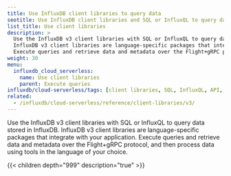 ```yaml
---
title: Use InfluxDB client libraries to query data
seotitle: Use InfluxDB client libraries and SQL or InfluxQL to query data
list_title: Use client libraries
description: >
  Use the InfluxDB v3 client libraries with SQL or InfluxQL to query data stored in InfluxDB.
  InfluxDB v3 client libraries are language-specific packages that integrate with your application.
  Execute queries and retrieve data and metadata over the Flight+gRPC protocol, and then process data using tools in the language of your choice.
weight: 30
menu:
  influxdb_cloud_serverless:
    name: Use client libraries
    parent: Execute queries
influxdb/cloud-serverless/tags: [client libraries, SQL, InfluxQL, API, Flight, developer tools]
related:
  - /influxdb/cloud-serverless/reference/client-libraries/v3/
---
```


Use the InfluxDB v3 client libraries with SQL or InfluxQL to query data stored in InfluxDB.
InfluxDB v3 client libraries are language-specific packages that integrate with your application.
Execute queries and retrieve data and metadata over the Flight+gRPC protocol, and then process data using tools in the language of your choice.

{{< children depth="999" description="true" >}}
